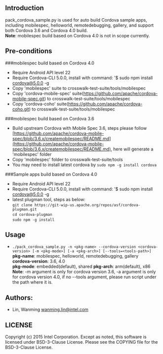 ## Introduction

pack_cordova_sample.py is used for auto build Cordova sample apps, including mobilespec, helloworld, remotedebugging, gallery, and support both Cordova 3.6 and Cordova 4.0 build.  
**Note**: mobilespec build based on Cordova 4.0 is not in scope currently.

## Pre-conditions

###mobilespec build based on Cordova 4.0
* Require Android API level 22
* Require Cordova-CLI 5.0.0, install with command: '$ sudo npm install cordova@5.0.0 -g
* Copy 'mobilespec' suite to crosswalk-test-suite/tools/mobilespec
* Copy 'cordova-mobile-spec' suite(https://github.com/apache/cordova-mobile-spec.git) to crosswalk-test-suite/tools/mobilespec
* Copy 'cordova-coho' suite(https://github.com/apache/cordova-coho.git) to crosswalk-test-suite/tools/mobilespec

###mobilespec build based on Cordova 3.6
* Build upstream Cordova with Mobile Spec 3.6, steps please follow [https://github.com/apache/cordova-mobile-spec/blob/3.6.x/createmobilespec/README.md](https://github.com/apache/cordova-mobile-spec/blob/3.6.x/createmobilespec/README.md), here will generate a 'mobilespec' folder
* Copy 'mobilespec' folder to crosswalk-test-suite/tools
* You may need to install latest cordova by ```sudo npm -g install cordova```  

###Sample apps build based on Cordova 4.0
* Require Android API level 22
* Require Cordova-CLI 5.0.0, install with command: '$ sudo npm install cordova@5.0.0 -g
* latest plugman tool, steps as below:  
  ```git clone https://git-wip-us.apache.org/repos/asf/cordova-plugman.git```  
  ```cd cordova-plugman```  
  ```sudo npm -g install```

## Usage

* ```./pack_cordova_sample.py -n <pkg-name> --cordova-version <cordova-version> [-m <pkg-mode>] [-a <pkg-arch>] [--tools=<tools-path>]```  
**pkg-name**: mobilespec, helloworld, remotedebugging, gallery  
**cordova-version**: 3.6, 4.0  
**pkg-mode**: embedded(default), shared
**pkg-arch**: arm(default), x86 
**Note**: -m argument is only for cordova version 3.6, -a argument is only for cordova version 4.0, if no --tools argument, please run script under the path where it is.

## Authors:

* Lin, Wanming <wanming.lin@intel.com>

## LICENSE

Copyright (c) 2015 Intel Corporation.
Except as noted, this software is licensed under BSD-3-Clause License.
Please see the COPYING file for the BSD-3-Clause License.
